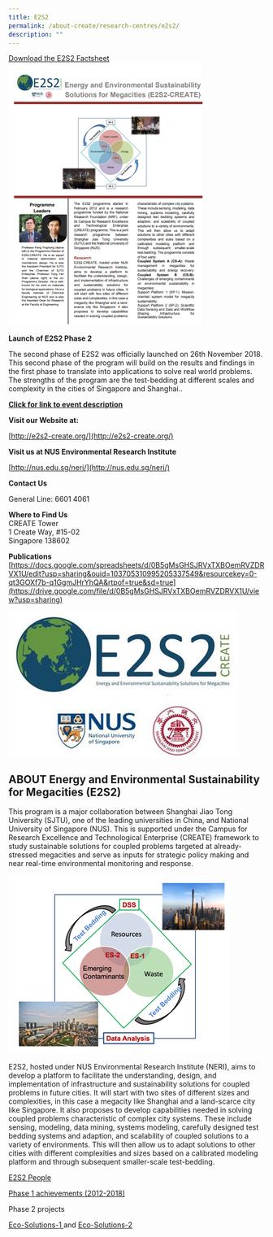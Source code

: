 ```yaml
---
title: E2S2
permalink: /about-create/research-centres/e2s2/
description: ""
---
```

[Download the E2S2 Factsheet](/files/create_factsheet_e2s2_updated-(nrf-edited).pdf)
![](/images/Screenshot%202023-03-28%20151130.png)

**Launch of E2S2 Phase 2** 

The second phase of E2S2 was officially launched on 26th November 2018. This second phase of the program will build on the results and findings in the first phase to translate into applications to solve real world problems. The strengths of the program are the test-bedding at different scales and complexity in the cities of Singapore and Shanghai.. 

**[Click for link to event description](https://sustainablemegacities.wordpress.com/)**  

**Visit our Website at:**

[http://e2s2-create.org/](http://e2s2-create.org/)

**Visit us at NUS Environmental Research Institute**

[http://nus.edu.sg/neri/](http://nus.edu.sg/neri/)

**Contact Us**

General Line: 6601 4061

**Where to Find Us**  
CREATE Tower  
1 Create Way, #15-02  
Singapore 138602

**Publications**
[https://docs.google.com/spreadsheets/d/0B5gMsGHSJRVxTXBOemRVZDRVX1U/edit?usp=sharing&ouid=103705310995205337549&resourcekey=0-qt3GOXf7b-q1GgmJHrYhQA&rtpof=true&sd=true](https://drive.google.com/file/d/0B5gMsGHSJRVxTXBOemRVZDRVX1U/view?usp=sharing)

![](/images/logo40f4a71ee16462aab381ff0000b1bb86.jpg)



ABOUT Energy and Environmental Sustainability for Megacities (E2S2)
-------------------------------------------------------------------

This program is a major collaboration between Shanghai Jiao Tong University (SJTU), one of the leading universities in China, and National University of Singapore (NUS). This is supported under the Campus for Research Excellence and Technological Enterprise (CREATE) framework to study sustainable solutions for coupled problems targeted at already-stressed megacities and serve as inputs for strategic policy making and near real-time environmental monitoring and response.

![](/images/download.png)


E2S2, hosted under NUS Environmental Research Institute (NERI), aims to develop a platform to facilitate the understanding, design, and implementation of infrastructure and sustainability solutions for coupled problems in future cities. It will start with two sites of different sizes and complexities, in this case a megacity like Shanghai and a land-scarce city like Singapore. It also proposes to develop capabilities needed in solving coupled problems characteristic of complex city systems. These include sensing, modeling, data mining, systems modeling, carefully designed test bedding systems and adaption, and scalability of coupled solutions to a variety of environments. This will then allow us to adapt solutions to other cities with different complexities and sizes based on a calibrated modeling platform and through subsequent smaller-scale test-bedding.

[E2S2 People](http://e2s2-create.org/people.html)

[Phase 1 achievements (2012-2018)](http://e2s2-create.org/about.html#PhaseI)

Phase 2 projects

[Eco-Solutions-1 ](https://staging.d1oc0a5mwkwsyb.amplifyapp.com/about-create/research-centres/e2s2/es1/) and [Eco-Solutions-2](https://staging.d1oc0a5mwkwsyb.amplifyapp.com/about-create/research-centres/e2s2/eco-solutions-2-es2/)